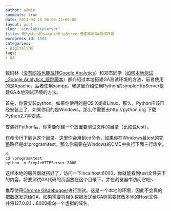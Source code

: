 ```yaml
---
author: admin
comments: true
date: 2013-03-18 06:06:11+00:00
layout: post
slug: 'simplehttpserver'
title: 用Python的simpleHttpServer搭建本地GA测试环境
wordpress_id: 1904
categories:
- Digital分析
tags:
- GA
---
```


数码林（[没有网站也能玩转Google Analytics](http://blog.digitalforest.cn/test-google-analytics)）和郑杰同学（[如何本地测试_Google Analytics_跟踪脚本](http://itweb.me/?p=181)）都介绍过本地搭建GA测试环境的方法，前者使用的是Apache，后者使用xampp。我这里介绍使用Python的simpleHttpServer搭建GA本地测试环境的方法。

首先，你要安装python。如果你使用的是OS X或者Linux，那么，Python应该已经安装上了，如果你用的是Windows，那么你需要去http://python.org 下载Python2.7并安装。

安装好Python后，你需要创建一个放置要测试文件的目录（比如说test）。

在命令行下到达这个目录。这里你会用到cd命令，如果你在Windows且test的完整路径是d:\program\test，那么你需要在Windows的CMD中执行下面三行命令。<!-- more -->

    
    d:
    cd \program\test
    python -m SimpleHTTPServer 8000


这样本地的服务器就搭好了，访问一下localhost:8000，你就能看到test文件夹下的内容，将要测试GA代码的页面放在这个目录下，并在浏览器中访问它吧~

推荐使用[Chrome GAdebugger](http://www.cloga.info/2012/05/19/%e5%88%a9%e7%94%a8chrome%e7%9a%84google-analytics-debugger%e8%bf%9b%e8%a1%8cga%e7%9a%84%e6%95%85%e9%9a%9c%e6%8e%92%e9%99%a4/)进行测试。这是一个本地的环境，因此不会真的把数据发送给GA，如果需要将相关数据发送给GA则需要修改本地的Host文件，并将127.0.0.1：8000指向一个虚拟的域名。

